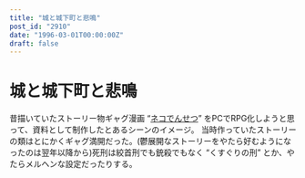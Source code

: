 ```yaml
---
title: "城と城下町と悲鳴"
post_id: "2910"
date: "1996-03-01T00:00:00Z"
draft: false
---
```


# 城と城下町と悲鳴

昔描いていたストーリー物ギャグ漫画 “[ネコでんせつ](/cats_story)” をPCでRPG化しようと思って、資料として制作したとあるシーンのイメージ。 当時作っていたストーリーの類はとにかくギャグ満開だった。(鬱展開なストーリーをやたら好むようになったのは翌年以降から)死刑は絞首刑でも銃殺でもなく “くすぐりの刑” とか、やたらメルヘンな設定だったりする。
